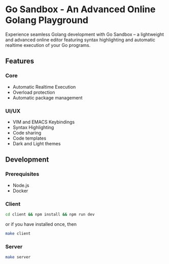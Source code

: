 # Go Sandbox - An Advanced Online Golang Playground

Experience seamless Golang development with Go Sandbox – a lightweight and advanced online editor featuring syntax
highlighting and automatic realtime execution of your Go programs.

## Features

### Core

- Automatic Realtime Execution
- Overload protection
- Automatic package management

### UI/UX

- VIM and EMACS Keybindings
- Syntax Highlighting
- Code sharing
- Code templates
- Dark and Light themes

## Development

### Prerequisites

- Node.js
- Docker

### Client

```bash
cd client && npm install && npm run dev
```

or if you have installed once, then

```bash
make client
```

### Server

```bash
make server
```
